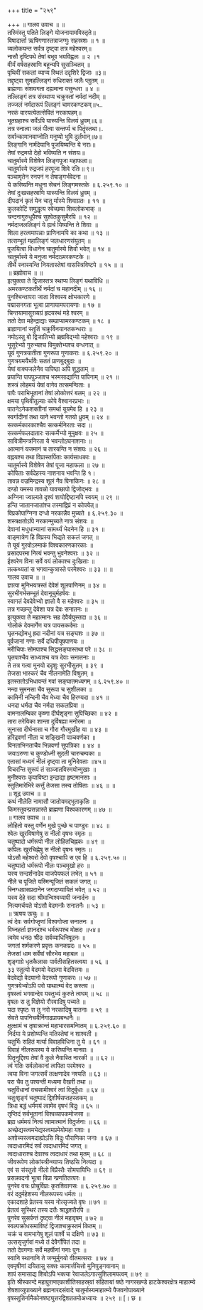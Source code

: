 +++
title = "२५९"

+++
॥ गालव उवाच ॥ ॥  
तस्मिंस्तु पतिते लिङ्गे योजनायामविस्तृते॥  
विषादार्त्ता ऋषिगणास्तत्राजग्मुः सहस्रशः ॥ १ ॥  
व्यलोकयन्त सर्वत्र दृष्ट्वा तत्र महेश्वरम्॥  
नासौ दृष्टिपथे तेषां बभूव भयविह्वलः ॥ २ ।१  
वीर्यं वर्षसहस्राणि बहून्यपि सुसञ्चितम् ॥  
पृथिवीं सकलां व्याप्य स्थितं ददृशिरे द्विजाः ॥३॥  
तद्दृष्ट्वा सुमहल्लिङ्गं रुधिराक्तं जलैः प्लुतम् ॥  
ब्राह्मणाः संशयगता दह्यमाना वसुन्धरा ॥ ४ ॥  
तल्लिङ्गं तत्र संस्थाप्य चक्रुस्तां नर्मदां नदीम् ॥  
तज्जलं नर्मदारूपं ल्लिङ्गं चामरकण्टकम्॥५..  
नरकं वारयत्येतत्सेवितं नरकापहम्॥  
भूतग्रहाश्च सर्वेऽपि यास्यन्ति विलयं ध्रुवम्॥६॥  
तत्र स्नात्वा जलं पीत्वा सन्तर्प्य च पितॄंस्तथा।.  
सर्वान्कामानवाप्नोति मनुष्यो भुवि दुर्लभान्॥७॥  
लिङ्गानि नार्मदेयानि पूजयिष्यन्ति ये नराः॥  
तेषां रुद्रमयो देहो भविष्यति न संशयः॥  
चातुर्मास्ये विशेषेण लिङ्गपूजा महाफला॥  
चातुर्मास्ये रुद्रजपं हरपूजा शिवे रतिः॥ ९॥  
पञ्चामृतेन स्नपनं न तेषाङ्गर्भवेदना ॥  
ये करिष्यन्ति मधुना सेचनं लिङ्गमस्तके ॥ ६.२५९.१० ॥  
तेषां दुःखसहस्राणि यास्यन्ति विलयं ध्रुवम् ॥  
दीपदानं कृतं येन चातु र्मास्ये शिवाग्रतः ॥ ११ ॥  
कुलकोटिं समुद्धृत्य स्वेच्छया शिवलोकभाक् ॥  
चन्दनागुरुधूपैश्च सुश्वेतकुसुमैरपि ॥ १२ ॥  
नर्मदाजललिङ्गं ये ह्यर्च यिष्यन्ति ते शिवाः ॥  
शिला हरत्वमापन्नाः प्राणिनामपि का कथा ॥ १३ ॥  
तत्सम्भूतं महालिङ्गं जलधारणसंयुतम् ॥  
पूजयित्वा विधानेन चातुर्मास्ये शिवो भवेत् ॥ १४ ॥  
चातुर्मास्ये ये मनुजा नर्मदाऽमरकण्टके ॥  
तीर्थे स्नास्यन्ति नियतास्तेषां वासस्त्रिविष्टपे ॥ १५ ॥ ॥  
॥ ब्रह्मोवाच ॥ ॥  
इत्युक्त्वा ते द्विजास्तत्र स्थाप्य लिङ्गं यथाविधि ॥  
अमरकण्टकतीर्थे नर्मदां च महानदीम् ॥ १६ ॥  
पुनश्चिन्तापरा जाता विश्वस्य क्षोभकारणे ॥  
पद्मासनगता भूत्वा प्राणायामपरायणाः ॥ १७ ॥  
चिन्तयामासुरव्यग्रं हृदयस्थं महे श्वरम् ॥  
ततो देवा महेन्द्राद्याः सम्प्राप्यामरकण्टकम् ॥ १८ ॥  
ब्राह्मणानां स्तुतिं चक्रुर्विनयानतकन्धराः ॥  
नमोऽस्तु वो द्विजातिभ्यो ब्रह्मविद्भ्यो महेश्वराः ॥ १९ ॥  
भूसुरेभ्यो गुरुभ्यश्च विमुक्तेभ्यश्च वन्धनात् ॥  
यूयं गुणत्रयातीता गुणरूपा गुणाकराः ॥ ६.२५९.२० ॥  
गुणत्रयमयैर्भावैः सततं प्राणबुद्बुदाः ॥  
येषां वाक्यजलेनैव पापिष्ठा अपि शुद्धताम् ॥  
प्रयान्ति पापपुञ्जाश्च भस्मसाद्यान्ति पापिनाम् ॥ २१ ॥  
शस्त्रं लोहमयं येषां वागेव तत्समन्विताः ॥  
पापैः पराभिभूतानां तेषां लोकोत्तरं बलम् ॥ २२ ॥  
क्षमया पृथिवीतुल्याः कोपे वैश्वानरप्रभाः ॥  
पातनेऽनेकशक्तीनां समर्था यूयमेव हि ॥ २३ ॥  
स्वर्गादीनां तथा याने भवन्तो गतयो ध्रुवम् ॥ २४ ॥  
सत्कर्मकारकाश्चैव सत्कर्मनिरताः सदा ॥  
सत्कर्मफलदातारः सत्कर्मेभ्यो मुमुक्षवः ॥ २५ ॥  
सावित्रीमन्त्रनिरता ये भवन्तोऽघनाशनाः ॥  
आत्मानं यजमानं च तारयन्ति न संशयः ॥ २६ ॥  
वह्नयश्च तथा विप्रास्तर्पिताः कार्यसाधकाः ॥  
चातुर्मास्ये विशेषेण तेषां पूजा महाफला ॥ २७ ॥  
कोपिताः सर्वदेहस्य नाशनाय भवन्ति हि १।  
तावन्न वज्रमिन्द्रस्य शूलं नैव पिनाकिनः ॥ २८ ॥  
दण्डो यमस्य तावन्नो यावच्छापो द्विजोद्भवः ॥  
अग्निना ज्वाल्यते दृश्यं शापोद्दिष्टानपि स्वयम् ॥ २९ ॥  
हन्ति जातानजातांश्च तस्माद्विप्रं न कोपयेत्॥  
विप्रकोपाग्निना दग्धो नरकान्नैव मुच्यते ॥ ६.२५९.३० ॥  
शस्त्रक्षतोऽपि नरकान्मुच्यते नात्र संशयः ॥  
देवानां मधुधान्यानां सामर्थ्यं भेदनेन हि ॥ ३१ ॥  
वाङ्मात्रेण हि विप्रस्य भिद्यते सकलं जगत् ॥  
ते यूयं गुरवोऽस्माकं विश्वकारणकारकाः ॥  
प्रसादपरमा नित्यं भवन्तु भुवनेश्वराः ॥ ३२ ॥  
ईश्वरेण विना सर्वे वयं लोकाश्च दुःखिताः ॥  
तत्कथ्यतां स भगवान्कुत्रास्ते परमेश्वरः ॥ ३३ ॥ ॥  
गालव उवाच ॥ ॥  
ज्ञात्वा मुनिभयत्रस्तं देवेशं शूलपाणिनम् ॥ ३४ ॥  
सुरभीगर्भसम्भूतं देवानूचुर्महर्षयः ॥  
स्वागतं देवदेवेभ्यो ज्ञातो वै स महेश्वरः ॥ ३५ ॥  
तत्र गच्छन्तु देवेशा यत्र देवः सनातनः ॥  
इत्युक्त्वा ते महात्मानः सह देवैर्ययुस्तदा ॥ ३६ ॥  
गोलोकं देवमार्गेण यत्र पायसकर्दमाः ॥  
घृतनद्योमधु ह्रदा नदीनां यत्र सङ्घशः ॥ ३७ ॥  
पूर्वजानां गणाः सर्वे दधिपीयूषपाणयः ॥  
मरीचिपाः सोमपाश्च सिद्धसङ्घास्तथा परे ॥ ३८ ॥  
घृतपाश्चैव साध्याश्च यत्र देवाः सनातनाः ॥  
ते तत्र गत्वा मुनयो ददृशुः सुरभीसुतम् ॥ ३९ ॥  
तेजसा भास्करं चैव नीलनामेति विश्रुतम् ॥  
इतस्ततोऽभिधावन्तं गवां सङ्घातमध्यगम् ॥ ६.२५९.४० ॥  
नन्दा सुमनसा चैव सुरूपा च सुशीलका ॥  
कामिनी नन्दिनी चैव मेध्या चैव हिरण्यदा ॥ ४१ ॥  
धनदा धर्मदा चैव नर्मदा सकलप्रिया ॥  
वामनालम्बिका कृष्णा दीर्घशृङ्गा सुपिच्छिका ॥ ४२ ॥  
तारा तरेयिका शान्ता दुर्विषह्या मनोरमा ॥  
सुनासा दीर्घनासा च गौरा गौरमुखीह या ॥ ४३ ॥  
हरिद्रवर्णा नीला च शङ्खिनी पञ्चवर्णका ॥  
विनताभिनताचैव भिन्नवर्णा सुपत्रिका ॥ ४४ ॥  
जयाऽरुणा च कुण्डोध्नी सुदती चारुचम्पका ॥  
एतासां मध्यगं नीलं दृष्ट्वा ता मुनिदेवताः ॥४५॥  
विचरन्ति सुरूपं तं सञ्जातविस्मयोन्मुखाः ॥  
मुनीश्वराः कृपाविष्टा इन्द्राद्या हृष्टमानसाः ॥  
स्तुतिमारेभिरे कर्त्तुं तेजसा तस्य तोषिताः ॥ ४६ ॥ ॥  
॥ शूद्र उवाच ॥ ॥  
कथं नीलेति नामासौ जातोयमद्भुताकृतिः ॥  
किमस्तुवन्प्रसन्नास्ते ब्राह्मणा विश्वकारणम् ॥ ४७ ॥  
॥ गालव उवाच ॥ ॥  
लोहितो यस्तु वर्णेन मुखे पुच्छे च पाण्डुरः ॥ ४८ ॥  
श्वेतः खुरविषाणेषु स नीलो वृषभः स्मृतः ॥  
चतुष्पादो धर्मरूपो नील लोहितचिह्नकः ॥ ४९ ॥  
कपिलः खुरचिह्नेषु स नीलो वृषभः स्मृतः ॥  
योऽसौ महेश्वरो देवो वृषश्चापि स एव हि ॥ ६.२५९.५० ॥  
चतुष्पादो धर्मरूपो नीलः पञ्चमुखो हरः ॥  
यस्य सन्दर्शनादेव वाजपेयफलं लभेत् ॥ ५१ ॥  
नीले च पूजिते यस्मिन्पूजितं सकलं जगत् ॥  
स्निग्धग्रासप्रदानेन जगदाप्यायितं भवेत् ॥ ५२ ॥  
यस्य देहे सदा श्रीमान्विश्वव्यापी जनार्दनः ॥  
नित्यमर्चयते योऽसौ वेदमन्त्रैः सनातनैः ॥ ५३ ॥  
॥ ऋषय ऊचुः ॥ ॥  
त्वं देवः सर्वगोप्तॄणां विश्वगोप्ता सनातनः ॥  
विघ्नहर्ता ज्ञानदश्च धर्मरूपश्च मोक्षदः ॥५४॥  
त्वमेव धनदः श्रीदः सर्वव्याधिनिषूदनः ॥  
जगतां शर्मकरणे प्रवृत्तः कनकप्रदः ॥ ५५ ॥  
तेजसां धाम सर्वेषां सौरभेय महाबल ॥  
शृङ्गाग्रे धृतकैलासः पार्वतीसहितस्त्वया ॥ ५६ ॥  
३३ स्तुत्यो वेदमयो वेदात्मा वेदवित्तमः ॥  
वेदवेद्यो वेदयानो वेदरूपो गुणाकरः ॥ ५७ ॥  
गुणत्रयेभ्योऽपि परो याथात्म्यं वेद कस्तव ॥  
वृषस्त्वं भगवान्देव यस्तुभ्यं कुरुते त्वघम् ॥ ५८ ॥  
वृषलः स तु विज्ञेयो रौरवादिषु पच्यते ॥  
यदा स्पृष्टः स तु नरो नरकादिषु यातनाः ॥ ५९ ॥  
सेवते पापनिचयैर्निगाढप्रायबन्धनैः ॥  
क्षुत्क्षामं च तृषाक्रान्तं महाभारसमन्वितम् ॥ ६.२५९.६० ॥  
निर्दया ये प्रशोष्यन्ति मतिस्तेषां न शाश्वती ॥  
चतुर्भिः सहितं मर्त्या विवाहविधिना तु ये ॥ ६१ ॥  
विवाहं नीलरूपस्य ये करिष्यन्ति मानवाः ॥  
पितॄनुद्दिश्य तेषां वै कुले नैवास्ति नारकी ॥ ॥ ६२ ॥  
त्वं गतिः सर्वलोकानां त्वपिता परमेश्वरः ॥  
त्वया विना जगत्सर्वं तत्क्षणादेव नश्यति ॥ ६३ ॥  
परा चैव तु पश्यन्ती मध्यमा वैखरी तथा ॥  
चतुर्विधानां वचसामीश्वरं त्वां विदुर्बुधाः ॥ ६४ ॥  
चतुःशृङ्गं चतुष्पादं द्विशीर्षसप्तहस्तकम् ॥  
त्रिधा बद्धं धर्ममयं त्वामेव वृषभं विदुः ॥ ६५ ॥  
तृप्तिदं सर्वभूतानां विश्वव्यापकमोजसा ॥  
ब्रह्म धर्ममयं नित्यं त्वामात्मानं विदुर्जनाः ॥ ६६ ॥  
अच्छेद्यस्त्वमभेद्यस्त्वमप्रमेयोमहा यशाः ॥  
अशोच्यस्त्वमदाह्योऽसि विदुः पौराणिका जनाः ॥ ६७ ॥  
त्वदाधारमिदं सर्वं त्वदाधारमिदं जगत् ॥  
त्वदाधाराश्च देवाश्च त्वदाधारं तथा मृतम् ॥ ६८ ॥  
जीवरूपेण लोकांस्त्रीन्व्याप्य तिष्ठसि नित्यदा ॥  
एवं स संस्तुतो नीलो विप्रैस्तैः सोमपायिभिः ॥ ६९ ॥  
प्रसन्नवदनो भूत्वा विप्रा न्प्रणतितत्परः ॥  
पुनरेव वचः प्रोचुर्विप्राः कृतशिवागसः ॥ ६.२५९.७० ॥  
वरं ददुर्महेशस्य नीलरूपस्य धर्मतः ॥  
एकादशाहे प्रेतस्य यस्य नोत्सृज्यते वृषः ॥ ७१ ॥  
प्रेतत्वं सुस्थिरं तस्य दत्तैः श्राद्धशतैरपि ॥  
पुनरेव सुसर्पन्तं दृष्ट्वा नीलं महावृषम् ॥ ७२ ॥  
स्वल्पक्रोधसमाविष्टं द्विजाश्चक्रुस्तमं कितम् ॥  
चक्रं च वामभागेषु शूलं पार्श्वे च दक्षिणे ॥ ७३ ॥  
उत्ससृजुर्गवां मध्ये तं देवैर्गोपितं तदा ॥  
ततो देवगणाः सर्वे महर्षीणां गणाः पुनः ॥  
स्वानि स्थानानि ते जग्मुर्मुनयो वीतमत्सराः ॥ ७४ ॥  
एवमृषीणां दयितासु सक्तः कामार्त्तचित्तो मुनिपुङ्गवानाम् ॥  
शापं समासाद्य शिवोऽपि भक्त्या रेवाजलेऽगात्सुशिलामयत्वम् ॥ ७९ ॥  
इति श्रीस्कान्दे महापुराणएकाशीतिसाहस्र्यां संहितायां षष्ठे नागरखण्डे हाटकेश्वरक्षेत्र माहात्म्ये शेषशाय्युपाख्याने ब्रह्मनारदसंवादे चातुर्मास्यमाहात्म्ये पैजवनोपाख्याने वृषस्तुतिर्नामैकोनषष्ट्युत्तरद्विशततमोअध्यायः ॥ २५९ ॥ [। छ ॥